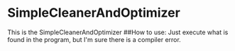 # SimpleCleanerAndOptimizer
This is the SimpleCleanerAndOptimizer
##How to use:
Just execute what is found in the program, but I'm sure there is a compiler error.
